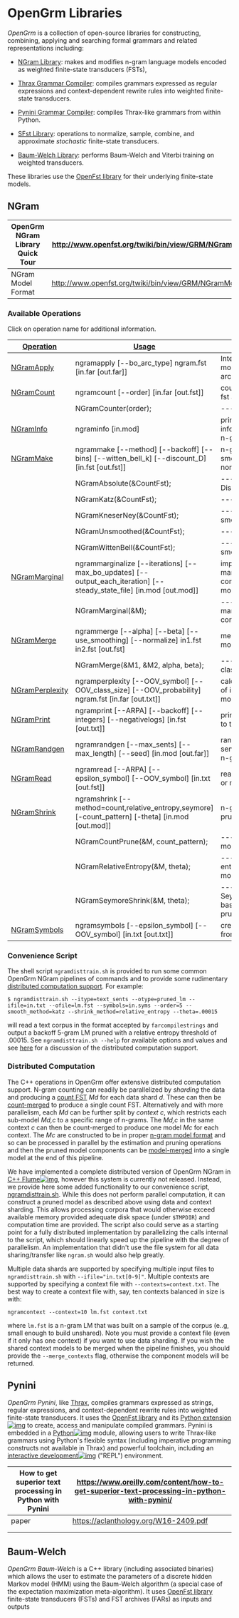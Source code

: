 # OpenGrm Libraries

*OpenGrm* is a collection of open-source libraries for constructing, combining, applying and searching formal grammars and related representations including:

- [NGram Library](http://www.openfst.org/twiki/bin/view/GRM/NGramLibrary): makes and modifies n-gram language models encoded as weighted finite-state transducers (FSTs),

- [Thrax Grammar Compiler](http://www.openfst.org/twiki/bin/view/GRM/Thrax): compiles grammars expressed as regular expressions and context-dependent rewrite rules into weighted finite-state transducers.

- [Pynini Grammar Compiler](http://www.openfst.org/twiki/bin/view/GRM/Pynini): compiles Thrax-like grammars from within Python.

- [SFst Library](http://www.openfst.org/twiki/bin/view/GRM/SFstLibrary): operations to normalize, sample, combine, and approximate *stochastic* finite-state transducers.

- [Baum-Welch Library](http://www.openfst.org/twiki/bin/view/GRM/BaumWelch): performs Baum-Welch and Viterbi training on weighted transducers.

These libraries use the [OpenFst library](http://www.openfst.org/) for their underlying finite-state models.



## NGram

| OpenGrm NGram Library Quick Tour | http://www.openfst.org/twiki/bin/view/GRM/NGramQuickTour   |
| -------------------------------- | ---------------------------------------------------------- |
| NGram Model Format               | http://www.openfst.org/twiki/bin/view/GRM/NGramModelFormat |

### Available Operations

Click on operation name for additional information.

| [Operation](http://www.openfst.org/twiki/bin/view/GRM/NGramQuickTour?sortcol=0;table=1;up=0#sorted_table) | [Usage](http://www.openfst.org/twiki/bin/view/GRM/NGramQuickTour?sortcol=1;table=1;up=0#sorted_table) | [Description](http://www.openfst.org/twiki/bin/view/GRM/NGramQuickTour?sortcol=2;table=1;up=0#sorted_table) |
| ------------------------------------------------------------ | ------------------------------------------------------------ | ------------------------------------------------------------ |
| [NGramApply](http://www.openfst.org/twiki/bin/view/GRM/NGramApply) | ngramapply [--bo_arc_type] ngram.fst [in.far [out.far]]      | Intersect n-gram model with fst archive                      |
| [NGramCount](http://www.openfst.org/twiki/bin/view/GRM/NGramCount) | ngramcount [--order] [in.far [out.fst]]                      | count n-grams from fst archive                               |
|                                                              | NGramCounter(order);                                         | --- n-gram counter                                           |
| [NGramInfo](http://www.openfst.org/twiki/bin/view/GRM/NGramInfo) | ngraminfo [in.mod]                                           | print various information about an n-gram model              |
| [NGramMake](http://www.openfst.org/twiki/bin/view/GRM/NGramMake) | ngrammake [--method] [--backoff] [--bins] [--witten_bell_k] [--discount_D] [in.fst [out.fst]] | n-gram model smoothing and normalization                     |
|                                                              | NGramAbsolute(&CountFst);                                    | --- Absolute Discount smoothing                              |
|                                                              | NGramKatz(&CountFst);                                        | --- Katz smoothing                                           |
|                                                              | NGramKneserNey(&CountFst);                                   | --- Kneser Ney smoothing                                     |
|                                                              | NGramUnsmoothed(&CountFst);                                  | --- no smoothing                                             |
|                                                              | NGramWittenBell(&CountFst);                                  | --- Witten-Bell smoothing                                    |
| [NGramMarginal](http://www.openfst.org/twiki/bin/view/GRM/NGramMarginal) | ngrammarginalize [--iterations] [--max_bo_updates] [--output_each_iteration] [--steady_state_file] [in.mod [out.mod]] | impose marginalization constraints on input model            |
|                                                              | NGramMarginal(&M);                                           | --- n-gram marginalization constraint class                  |
| [NGramMerge](http://www.openfst.org/twiki/bin/view/GRM/NGramMerge) | ngrammerge [--alpha] [--beta] [--use_smoothing] [--normalize] in1.fst in2.fst [out.fst] | merge two count or model FSTs                                |
|                                                              | NGramMerge(&M1, &M2, alpha, beta);                           | --- n-gram merge class                                       |
| [NGramPerplexity](http://www.openfst.org/twiki/bin/view/GRM/NGramPerplexity) | ngramperplexity [--OOV_symbol] [--OOV_class_size] [--OOV_probability] ngram.fst [in.far [out.txt]] | calculate perplexity of input corpus from model              |
| [NGramPrint](http://www.openfst.org/twiki/bin/view/GRM/NGramPrint) | ngramprint [--ARPA] [--backoff] [--integers] [--negativelogs] [in.fst [out.txt]] | print n-gram model to text file                              |
| [NGramRandgen](http://www.openfst.org/twiki/bin/view/GRM/NGramRandGen) | ngramrandgen [--max_sents] [--max_length] [--seed] [in.mod [out.far]] | randomly sample sentences from an n-gram model               |
| [NGramRead](http://www.openfst.org/twiki/bin/view/GRM/NGramRead) | ngramread [--ARPA] [--epsilon_symbol] [--OOV_symbol] [in.txt [out.fst]] | read n-gram counts or model from file                        |
| [NGramShrink](http://www.openfst.org/twiki/bin/view/GRM/NGramShrink) | ngramshrink [--method=count,relative_entropy,seymore] [-count_pattern] [-theta] [in.mod [out.mod]] | n-gram model pruning                                         |
|                                                              | NGramCountPrune(&M, count_pattern);                          | --- count-based model pruning                                |
|                                                              | NGramRelativeEntropy(&M, theta);                             | --- relative-entropy-based model pruning                     |
|                                                              | NGramSeymoreShrink(&M, theta);                               | --- Seymore/Rosenfeld-based model pruning                    |
| [NGramSymbols](http://www.openfst.org/twiki/bin/view/GRM/NGramSymbols) | ngramsymbols [--epsilon_symbol] [--OOV_symbol] [in.txt [out.txt]] | create symbol table from corpus                              |

### Convenience Script

The shell script `ngramdisttrain.sh` is provided to run some common OpenGrm NGram pipelines of commands and to provide some rudimentary [distributed computation support](http://www.openfst.org/twiki/bin/view/GRM/NGramAdvancedUsage#DistributedComputation). For example:

```
$ ngramdisttrain.sh --itype=text_sents --otype=pruned_lm --ifile=in.txt --ofile=lm.fst --symbols=in.syms --order=5 --smooth_method=katz --shrink_method=relative_entropy --theta=.00015
```

will read a text corpus in the format accepted by `farcompilestrings` and output a backoff 5-gram LM pruned with a relative entropy threshold of .00015. See `ngramdisttrain.sh --help` for available options and values and see [here](http://www.openfst.org/twiki/bin/view/GRM/NGramAdvancedUsage#DistributedComputation) for a discussion of the distributed computation support.

### Distributed Computation

The C++ operations in OpenGrm offer extensive distributed computation support. N-gram counting can readily be parallelized by *sharding* the data and producing a [count FST](http://www.openfst.org/twiki/bin/view/GRM/NGramCount) *Md* for each data shard *d*. These can then be [count-merged](http://www.openfst.org/twiki/bin/view/GRM/NGramMerge) to produce a single count FST. Alternatively and with more parallelism, each *Md* can be further split by *context* *c*, which restricts each sub-model *Md,c* to a specific range of n-grams. The *Md,c* in the same context *c* can then be count-merged to produce one model *Mc* for each context. The *Mc* are constructed to be in proper [n-gram model format](http://www.openfst.org/twiki/bin/view/GRM/NGramModelFormat) and so can be processed in parallel by the estimation and pruning operations and then the pruned model components can be [model-merged](http://www.openfst.org/twiki/bin/view/GRM/NGramMerge) into a single model at the end of this pipeline.

We have implemented a complete distributed version of OpenGrm NGram in [C++ Flume![img](http://www.openfst.org/twiki/pub/TWiki/TWikiDocGraphics/external-link.gif)](http://dl.acm.org/citation.cfm?id=1806638), however this system is currently not released. Instead, we provide here some added functionality to our convenience script, [ngramdisttrain.sh](http://www.openfst.org/twiki/bin/view/GRM/NGramQuickTour#ConvenienceScript). While this does not perform parallel computation, it can construct a pruned model as described above using data and context sharding. This allows processing corpora that would otherwise exceed available memory provided adequate disk space (under `$TMPDIR`) and computation time are provided. The script also could serve as a starting point for a fully distributed implementation by parallelizing the calls internal to the script, which should linearly speed up the pipeline with the degree of parallelism. An implementation that didn't use the file system for all data sharing/transfer like `ngram.sh` would also help greatly.

Multiple data shards are supported by specifying multiple input files to `ngramdisttrain.sh` with `--ifile="in.txt[0-9]"`. Multiple contexts are supported by specifying a context file with `--contexts=context.txt`. The best way to create a context file with, say, ten contexts balanced in size is with:



```
ngramcontext --context=10 lm.fst context.txt
```

where `lm.fst` is a n-gram LM that was built on a sample of the corpus (e..g, small enough to build unshared). Note you must provide a context file (even if it only has one context) if you want to use data sharding. If you wish the shared context models to be merged when the pipeline finishes, you should provide the `--merge_contexts` flag, otherwise the component models will be returned.



## Pynini

*OpenGrm* *Pynini*, like [Thrax](http://www.openfst.org/twiki/bin/view/GRM/Thrax), compiles grammars expressed as strings, regular expressions, and context-dependent rewrite rules into weighted finite-state transducers. It uses the [OpenFst library](http://www.openfst.org/) and its [Python extension![img](http://www.openfst.org/twiki/pub/TWiki/TWikiDocGraphics/external-link.gif)](http://www.python.openfst.org/) to create, access and manipulate compiled grammars. Pynini is embedded in a [Python![img](http://www.openfst.org/twiki/pub/TWiki/TWikiDocGraphics/external-link.gif)](https://www.python.org/) module, allowing users to write Thrax-like grammars using Python's flexible syntax (including imperative programming constructs not available in Thrax) and powerful toolchain, including an [interactive development![img](http://www.openfst.org/twiki/pub/TWiki/TWikiDocGraphics/external-link.gif)](http://ipython.org/) ("REPL") environment.

| How to get superior text processing in Python with Pynini | https://www.oreilly.com/content/how-to-get-superior-text-processing-in-python-with-pynini/ |
| --------------------------------------------------------- | ------------------------------------------------------------ |
| paper                                                     | https://aclanthology.org/W16-2409.pdf                        |
|                                                           |                                                              |
|                                                           |                                                              |



## Baum-Welch

*OpenGrm* *Baum-Welch* is a C++ library (including associated binaries) which allows the user to estimate the parameters of a discrete hidden Markov model (HMM) using the Baum-Welch algorithm (a special case of the expectation maximization meta-algorithm). It uses [OpenFst library](http://www.openfst.org/) finite-state transducers (FSTs) and FST archives (FARs) as inputs and outputs

